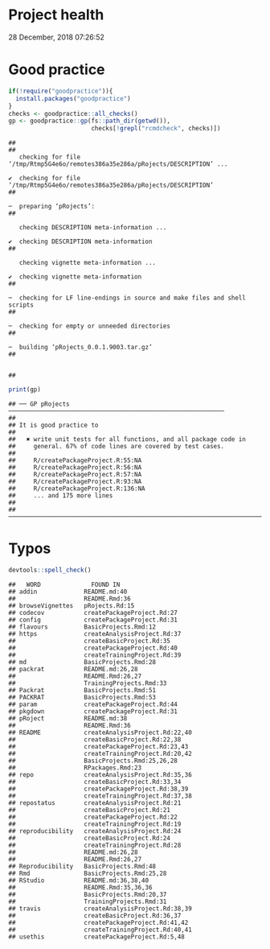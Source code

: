 Project health
================
28 December, 2018 07:26:52

# Good practice

``` r
if(!require("goodpractice")){
  install.packages("goodpractice")
}
checks <- goodpractice::all_checks()
gp <- goodpractice::gp(fs::path_dir(getwd()),
                       checks[!grepl("rcmdcheck", checks)])
```

    ## 
    ##   
       checking for file ‘/tmp/Rtmp5G4e6o/remotes386a35e286a/pRojects/DESCRIPTION’ ...
      
    ✔  checking for file ‘/tmp/Rtmp5G4e6o/remotes386a35e286a/pRojects/DESCRIPTION’
    ## 
      
    ─  preparing ‘pRojects’:
    ## 
      
       checking DESCRIPTION meta-information ...
      
    ✔  checking DESCRIPTION meta-information
    ## 
      
       checking vignette meta-information ...
      
    ✔  checking vignette meta-information
    ## 
      
    ─  checking for LF line-endings in source and make files and shell scripts
    ## 
      
    ─  checking for empty or unneeded directories
    ## 
      
    ─  building ‘pRojects_0.0.1.9003.tar.gz’
    ## 
      
       
    ## 

``` r
print(gp)
```

    ## ── GP pRojects ────────────────────────────────────────────────────────────
    ## 
    ## It is good practice to
    ## 
    ##   ✖ write unit tests for all functions, and all package code in
    ##     general. 67% of code lines are covered by test cases.
    ## 
    ##     R/createPackageProject.R:55:NA
    ##     R/createPackageProject.R:56:NA
    ##     R/createPackageProject.R:57:NA
    ##     R/createPackageProject.R:93:NA
    ##     R/createPackageProject.R:136:NA
    ##     ... and 175 more lines
    ## 
    ## ───────────────────────────────────────────────────────────────────────────

# Typos

``` r
devtools::spell_check()
```

    ##   WORD              FOUND IN
    ## addin             README.md:40
    ##                   README.Rmd:36
    ## browseVignettes   pRojects.Rd:15
    ## codecov           createPackageProject.Rd:27
    ## config            createPackageProject.Rd:31
    ## flavours          BasicProjects.Rmd:12
    ## https             createAnalysisProject.Rd:37
    ##                   createBasicProject.Rd:35
    ##                   createPackageProject.Rd:40
    ##                   createTrainingProject.Rd:39
    ## md                BasicProjects.Rmd:28
    ## packrat           README.md:26,28
    ##                   README.Rmd:26,27
    ##                   TrainingProjects.Rmd:33
    ## Packrat           BasicProjects.Rmd:51
    ## PACKRAT           BasicProjects.Rmd:53
    ## param             createPackageProject.Rd:44
    ## pkgdown           createPackageProject.Rd:31
    ## pRoject           README.md:38
    ##                   README.Rmd:36
    ## README            createAnalysisProject.Rd:22,40
    ##                   createBasicProject.Rd:22,38
    ##                   createPackageProject.Rd:23,43
    ##                   createTrainingProject.Rd:20,42
    ##                   BasicProjects.Rmd:25,26,28
    ##                   RPackages.Rmd:23
    ## repo              createAnalysisProject.Rd:35,36
    ##                   createBasicProject.Rd:33,34
    ##                   createPackageProject.Rd:38,39
    ##                   createTrainingProject.Rd:37,38
    ## repostatus        createAnalysisProject.Rd:21
    ##                   createBasicProject.Rd:21
    ##                   createPackageProject.Rd:22
    ##                   createTrainingProject.Rd:19
    ## reproducibility   createAnalysisProject.Rd:24
    ##                   createBasicProject.Rd:24
    ##                   createTrainingProject.Rd:28
    ##                   README.md:26,28
    ##                   README.Rmd:26,27
    ## Reproducibility   BasicProjects.Rmd:48
    ## Rmd               BasicProjects.Rmd:25,28
    ## RStudio           README.md:36,38,40
    ##                   README.Rmd:35,36,36
    ##                   BasicProjects.Rmd:20,37
    ##                   TrainingProjects.Rmd:31
    ## travis            createAnalysisProject.Rd:38,39
    ##                   createBasicProject.Rd:36,37
    ##                   createPackageProject.Rd:41,42
    ##                   createTrainingProject.Rd:40,41
    ## usethis           createPackageProject.Rd:5,48
